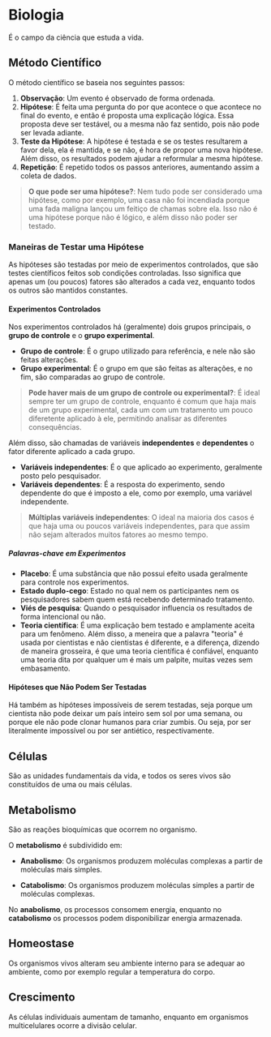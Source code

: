 # Biologia

É o campo da ciência que estuda a vida.

## Método Científico

O método científico se baseia nos seguintes passos:

1. **Observação**: Um evento é observado de forma ordenada.
1. **Hipótese**: É feita uma pergunta do por que acontece o que acontece no final do evento, e então é proposta uma explicação lógica. Essa proposta deve ser testável, ou a mesma não faz sentido, pois não pode ser levada adiante.
1. **Teste da Hipótese**: A hipótese é testada e se os testes resultarem a favor dela, ela é mantida, e se não, é hora de propor uma nova hipótese. Além disso, os resultados podem ajudar a reformular a mesma hipótese.
1. **Repetição**: É repetido todos os passos anteriores, aumentando assim a coleta de dados.

> **O que pode ser uma hipótese?**: Nem tudo pode ser considerado uma hipótese, como por exemplo, uma casa não foi incendiada porque uma fada maligna lançou um feitiço de chamas sobre ela. Isso não é uma hipótese porque não é lógico, e além disso não poder ser testado.

### Maneiras de Testar uma Hipótese

As hipóteses são testadas por meio de experimentos controlados, que são testes científicos feitos sob condições controladas. Isso significa que apenas um (ou poucos) fatores são alterados a cada vez, enquanto todos os outros são mantidos constantes.

#### Experimentos Controlados

Nos experimentos controlados há (geralmente) dois grupos principais, o **grupo de controle** e o **grupo experimental**.

* **Grupo de controle**: É o grupo utilizado para referência, e nele não são feitas alterações.
* **Grupo experimental**: É o grupo em que são feitas as alterações, e no fim, são comparadas ao grupo de controle.

> **Pode haver mais de um grupo de controle ou experimental?**: É ideal sempre ter um grupo de controle, enquanto é comum que haja mais de um grupo experimental, cada um com um tratamento um pouco diferetente aplicado à ele, permitindo analisar as diferentes consequências.

Além disso, são chamadas de variáveis **independentes** e **dependentes** o fator diferente aplicado a cada grupo.

* **Variáveis independentes**: É o que aplicado ao experimento, geralmente posto pelo pesquisador.
* **Variáveis dependentes**: É a resposta do experimento, sendo dependente do que é imposto a ele, como por exemplo, uma variável independente.

> **Múltiplas variáveis independentes**: O ideal na maioria dos casos é que haja uma ou poucos variáveis independentes, para que assim não sejam alterados muitos fatores ao mesmo tempo.

##### Palavras-chave em Experimentos

* **Placebo**: É uma substância que não possui efeito usada geralmente para controle nos experimentos.
* **Estado duplo-cego**: Estado no qual nem os participantes nem os pesquisadores sabem quem está recebendo determinado tratamento.
* **Viés de pesquisa**: Quando o pesquisador influencia os resultados de forma intencional ou não.
* **Teoria científica**: É uma explicação bem testado e amplamente aceita para um fenômeno. Além disso, a meneira que a palavra "teoria" é usada por cientistas e não cientistas é diferente, e a diferença, dizendo de maneira grosseira, é que uma teoria científica é confiável, enquanto uma teoria dita por qualquer um é mais um palpite, muitas vezes sem embasamento.

#### Hipóteses que Não Podem Ser Testadas

Há também as hipóteses impossíveis de serem testadas, seja porque um cientista não pode deixar um país inteiro sem sol por uma semana, ou porque ele não pode clonar humanos para criar zumbis. Ou seja, por ser literalmente impossível ou por ser antiético, respectivamente.

## Células

São as unidades fundamentais da vida, e todos os seres vivos são constituídos de uma ou mais células.

## Metabolismo

São as reações bioquímicas que ocorrem no organismo.

O **metabolismo** é subdividido em:

* **Anabolismo**: Os organismos produzem moléculas complexas a partir de moléculas mais simples.

* **Catabolismo**: Os organismos produzem moléculas simples a partir de moléculas complexas.

No **anabolismo**, os processos consomem energia, enquanto no **catabolismo** os processos podem disponibilizar energia armazenada.

## Homeostase

Os organismos vivos alteram seu ambiente interno para se adequar ao ambiente, como por exemplo regular a temperatura do corpo.

## Crescimento

As células individuais aumentam de tamanho, enquanto em organismos multicelulares ocorre a divisão celular.
